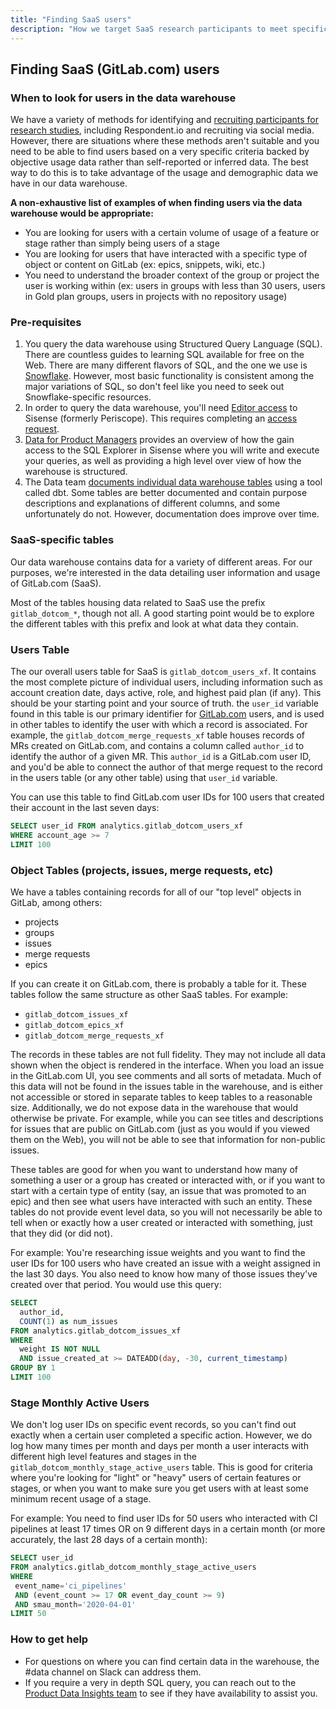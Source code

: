 ```yaml
---
title: "Finding SaaS users"
description: "How we target SaaS research participants to meet specific criteria"
---
```


## Finding SaaS (GitLab.com) users

### When to look for users in the data warehouse

We have a variety of methods for identifying and [recruiting participants for research studies](/handbook/product/ux/ux-research/recruiting-participants), including Respondent.io and recruiting via social media. However, there are situations where these methods aren't suitable and you need to be able to find users based on a very specific criteria backed by objective usage data rather than self-reported or inferred data. The best way to do this is to take advantage of the usage and demographic data we have in our data warehouse.

**A non-exhaustive list of examples of when finding users via the data warehouse would be appropriate:**

- You are looking for users with a certain volume of usage of a feature or stage rather than simply being users of a stage
- You are looking for users that have interacted with a specific type of object or content on GitLab (ex: epics, snippets, wiki, etc.)
- You need to understand the broader context of the group or project the user is working within (ex: users in groups with less than 30 users, users in Gold plan groups, users in projects with no repository usage)

### Pre-requisites

1. You query the data warehouse using Structured Query Language (SQL). There are countless guides to learning SQL available for free on the Web. There are many different flavors of SQL, and the one we use is [Snowflake](https://docs.snowflake.com/en/index.html). However, most basic functionality is consistent among the major variations of SQL, so don't feel like you need to seek out Snowflake-specific resources.
1. In order to query the data warehouse, you'll need [Editor access](/handbook/business-technology/data-team/platform/periscope/#editor-access) to Sisense (formerly Periscope). This requires completing an [access request](/handbook/business-technology/team-member-enablement/onboarding-access-requests/access-requests/).
1. [Data for Product Managers](/handbook/business-technology/data-team/programs/data-for-product-managers/) provides an overview of how the gain access to the SQL Explorer in Sisense where you will write and execute your queries, as well as providing a high level over view of how the warehouse is structured.
1. The Data team [documents individual data warehouse tables](https://dbt.gitlabdata.com/#!/overview) using a tool called dbt. Some tables are better documented and contain purpose descriptions and explanations of different columns, and some unfortunately do not. However, documentation does improve over time.

### SaaS-specific tables

Our data warehouse contains data for a variety of different areas. For our purposes, we're interested in the data detailing user information and usage of GitLab.com (SaaS).

Most of the tables housing data related to SaaS use the prefix `gitlab_dotcom_*`, though not all. A good starting point would be to explore the different tables with this prefix and look at what data they contain.

### Users Table

The our overall users table for SaaS is `gitlab_dotcom_users_xf`. It contains the most complete picture of individual users, including information such as account creation date, days active, role, and highest paid plan (if any). This should be your starting point and your source of truth. the `user_id` variable found in this table is our primary identifier for [GitLab.com](http://gitlab.com) users, and is used in other tables to identify the user with which a record is associated. For example, the `gitlab_dotcom_merge_requests_xf` table houses records of MRs created on GitLab.com, and contains a column called `author_id` to identify the author of a given MR. This `author_id` is a GitLab.com user ID, and you'd be able to connect the author of that merge request to the record in the users table (or any other table) using that `user_id` variable.

You can use this table to find GitLab.com user IDs for 100 users that created their account in the last seven days:

```sql
SELECT user_id FROM analytics.gitlab_dotcom_users_xf
WHERE account_age >= 7
LIMIT 100
```

### Object Tables (projects, issues, merge requests, etc)

We have a tables containing records for all of our "top level" objects in GitLab, among others:

- projects
- groups
- issues
- merge requests
- epics

If you can create it on GitLab.com, there is probably a table for it. These tables follow the same structure as other SaaS tables. For example:

- `gitlab_dotcom_issues_xf`
- `gitlab_dotcom_epics_xf`
- `gitlab_dotcom_merge_requests_xf`

The records in these tables are not full fidelity. They may not include all data shown when the object is rendered in the interface. When you load an issue in the GitLab.com UI, you see comments and all sorts of metadata. Much of this data will not be found in the issues table in the warehouse, and is either not accessible or stored in separate tables to keep tables to a reasonable size. Additionally, we do not expose data in the warehouse that would otherwise be private. For example, while you can see titles and descriptions for issues that are public on GitLab.com (just as you would if you viewed them on the Web), you will not be able to see that information for non-public issues.

These tables are good for when you want to understand how many of something a user or a group has created or interacted with, or if you want to start with a certain type of entity (say, an issue that was promoted to an epic) and then see what users have interacted with such an entity. These tables do not provide event level data, so you will not necessarily be able to tell when or exactly how a user created or interacted with something, just that they did (or did not).

For example: You're researching issue weights and you want to find the user IDs for 100 users who have created an issue with a weight assigned in the last 30 days. You also need to know how many of those issues they've created over that period. You would use this query:

```sql
SELECT
  author_id,
  COUNT(1) as num_issues
FROM analytics.gitlab_dotcom_issues_xf
WHERE
  weight IS NOT NULL
  AND issue_created_at >= DATEADD(day, -30, current_timestamp)
GROUP BY 1
LIMIT 100
```

### Stage Monthly Active Users

We don't log user IDs on specific event records, so you can't find out exactly when a certain user completed a specific action. However, we do log how many times per month and days per month a user interacts with different high level features and stages in the `gitlab_dotcom_monthly_stage_active_users` table. This is good for criteria where you're looking for "light" or "heavy" users of certain features or stages, or when you want to make sure you get users with at least some minimum recent usage of a stage.

For example: You need to find user IDs for 50 users who interacted with CI pipelines at least 17 times OR on 9 different days in a certain month (or more accurately, the last 28 days of a certain month):

```sql
SELECT user_id
FROM analytics.gitlab_dotcom_monthly_stage_active_users
WHERE
 event_name='ci_pipelines'
 AND (event_count >= 17 OR event_day_count >= 9)
 AND smau_month='2020-04-01'
LIMIT 50
```

### How to get help

- For questions on where you can find certain data in the warehouse, the #data channel on Slack can address them.
- If you require a very in depth SQL query, you can reach out to the [Product Data Insights team](/handbook/product/product-analysis/#working-with-us) to see if they have availability to assist you.
